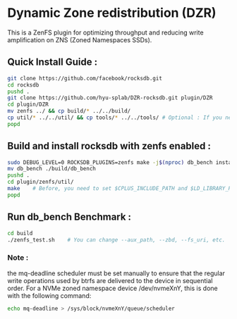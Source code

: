 # Dynamic Zone redistribution (DZR)

This is a ZenFS plugin for optimizing throughput and reducing write amplification on ZNS (Zoned Namespaces SSDs).



## Quick Install Guide :

```bash
git clone https://github.com/facebook/rocksdb.git
cd rocksdb
pushd .
git clone https://github.com/hyu-splab/DZR-rocksdb.git plugin/DZR
cd plugin/DZR
mv zenfs ../ && cp build/* ../../build/ 
cp util/* ../../util/ && cp tools/* ../../tools/ # Optional : If you need YCSB benchmark
popd
```

## Build and install rocksdb with zenfs enabled :
```bash
sudo DEBUG_LEVEL=0 ROCKSDB_PLUGINS=zenfs make -j$(nproc) db_bench install
mv db_bench ./build/db_bench
pushd .
cd plugin/zenfs/util/
make    # Before, you need to set $CPLUS_INCLUDE_PATH and $LD_LIBRARY_PATH 
popd
```

## Run db_bench Benchmark :
```bash
cd build
./zenfs_test.sh    # You can change --aux_path, --zbd, --fs_uri, etc.
```

### Note :
the mq-deadline scheduler must be set manually to ensure that the regular write operations used by btrfs are delivered to the device in sequential order. For a NVMe zoned namespace device /dev/nvmeXnY, this is done with the following command:
```bash
echo mq-deadline > /sys/block/nvmeXnY/queue/scheduler
```
